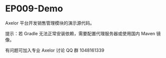 # EP009-Demo

Axelor 平台开发销售管理模块的演示源代码。

提示：若 Gradle 无法正常安装依赖，需要配置代理服务器或使用国内 Maven 镜像。

有问题可加入专业 Axelor 讨论 QQ 群 1048161339
